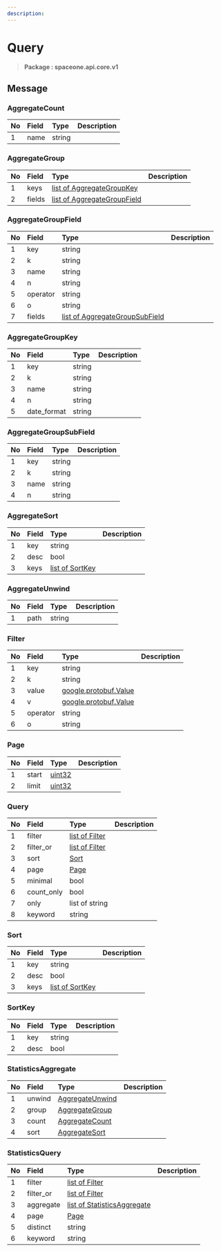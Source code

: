 ```yaml
---
description:  
---
```

# Query

>  **Package : spaceone.api.core.v1**

## 

## Message

### AggregateCount
| No | Field | Type |  Description |
| :--- | :--- | :--- | :--- |
| 1 | name |string | |

### AggregateGroup
| No | Field | Type |  Description |
| :--- | :--- | :--- | :--- |
| 1 | keys |[list of AggregateGroupKey](query.md#aggregategroupkey) | |
| 2 | fields |[list of AggregateGroupField](query.md#aggregategroupfield) | |

### AggregateGroupField
| No | Field | Type |  Description |
| :--- | :--- | :--- | :--- |
| 1 | key |string | |
| 2 | k |string | |
| 3 | name |string | |
| 4 | n |string | |
| 5 | operator |string | |
| 6 | o |string | |
| 7 | fields |[list of AggregateGroupSubField](query.md#aggregategroupsubfield) | |

### AggregateGroupKey
| No | Field | Type |  Description |
| :--- | :--- | :--- | :--- |
| 1 | key |string | |
| 2 | k |string | |
| 3 | name |string | |
| 4 | n |string | |
| 5 | date_format |string | |

### AggregateGroupSubField
| No | Field | Type |  Description |
| :--- | :--- | :--- | :--- |
| 1 | key |string | |
| 2 | k |string | |
| 3 | name |string | |
| 4 | n |string | |

### AggregateSort
| No | Field | Type |  Description |
| :--- | :--- | :--- | :--- |
| 1 | key |string | |
| 2 | desc |bool | |
| 3 | keys |[list of SortKey](query.md#sortkey) | |

### AggregateUnwind
| No | Field | Type |  Description |
| :--- | :--- | :--- | :--- |
| 1 | path |string | |

### Filter
| No | Field | Type |  Description |
| :--- | :--- | :--- | :--- |
| 1 | key |string | |
| 2 | k |string | |
| 3 | value |[google.protobuf.Value](https://developers.google.com/protocol-buffers/docs/reference/overview) | |
| 4 | v |[google.protobuf.Value](https://developers.google.com/protocol-buffers/docs/reference/overview) | |
| 5 | operator |string | |
| 6 | o |string | |

### Page
| No | Field | Type |  Description |
| :--- | :--- | :--- | :--- |
| 1 | start |[uint32](https://github.com/protocolbuffers/protobuf/blob/master/src/google/protobuf/type.proto) | |
| 2 | limit |[uint32](https://github.com/protocolbuffers/protobuf/blob/master/src/google/protobuf/type.proto) | |

### Query
| No | Field | Type |  Description |
| :--- | :--- | :--- | :--- |
| 1 | filter |[list of Filter](query.md#filter) | |
| 2 | filter_or |[list of Filter](query.md#filter) | |
| 3 | sort |[Sort](query.md#sort) | |
| 4 | page |[Page](query.md#page) | |
| 5 | minimal |bool | |
| 6 | count_only |bool | |
| 7 | only |list of string | |
| 8 | keyword |string | |

### Sort
| No | Field | Type |  Description |
| :--- | :--- | :--- | :--- |
| 1 | key |string | |
| 2 | desc |bool | |
| 3 | keys |[list of SortKey](query.md#sortkey) | |

### SortKey
| No | Field | Type |  Description |
| :--- | :--- | :--- | :--- |
| 1 | key |string | |
| 2 | desc |bool | |

### StatisticsAggregate
| No | Field | Type |  Description |
| :--- | :--- | :--- | :--- |
| 1 | unwind |[AggregateUnwind](query.md#aggregateunwind) | |
| 2 | group |[AggregateGroup](query.md#aggregategroup) | |
| 3 | count |[AggregateCount](query.md#aggregatecount) | |
| 4 | sort |[AggregateSort](query.md#aggregatesort) | |

### StatisticsQuery
| No | Field | Type |  Description |
| :--- | :--- | :--- | :--- |
| 1 | filter |[list of Filter](query.md#filter) | |
| 2 | filter_or |[list of Filter](query.md#filter) | |
| 3 | aggregate |[list of StatisticsAggregate](query.md#statisticsaggregate) | |
| 4 | page |[Page](query.md#page) | |
| 5 | distinct |string | |
| 6 | keyword |string | |
